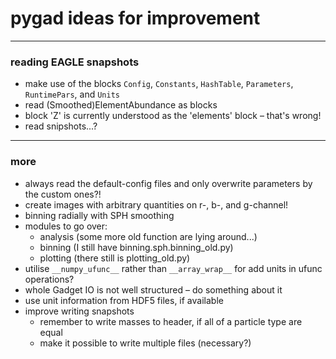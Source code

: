 # pygad ideas for improvement

---

### reading EAGLE snapshots

* make use of the blocks `Config`, `Constants`, `HashTable`, `Parameters`, `RuntimePars`, and `Units`
* read (Smoothed)ElementAbundance as blocks
* block 'Z' is currently understood as the 'elements' block – that's wrong!
* read snipshots...?

---

### more

- always read the default-config files and only overwrite parameters by the custom ones?!
- create images with arbitrary quantities on r-, b-, and g-channel!
- binning radially with SPH smoothing
- modules to go over:
    * analysis (some more old function are lying around...)
    * binning (I still have binning.sph.binning_old.py)
    * plotting (there still is plotting_old.py)
- utilise `__numpy_ufunc__` rather than `__array_wrap__` for add units in ufunc
  operations?
- whole Gadget IO is not well structured – do something about it
- use unit information from HDF5 files, if available
- improve writing snapshots
    * remember to write masses to header, if all of a particle type are equal
    * make it possible to write multiple files (necessary?)
